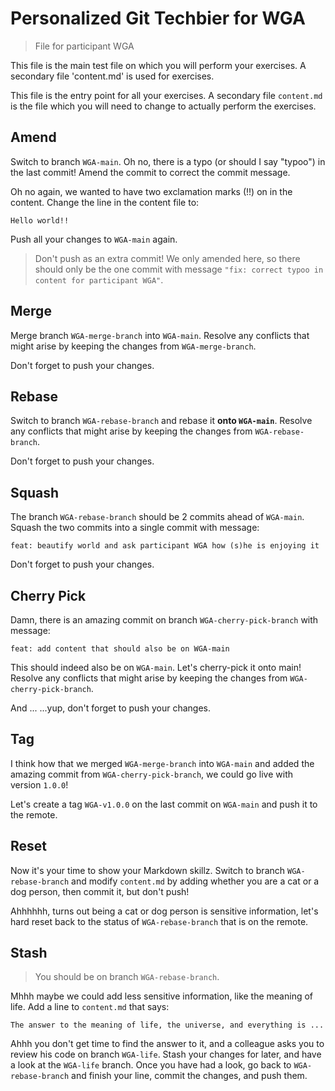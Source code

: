 # Personalized Git Techbier for WGA

> File for participant WGA

This file is the main test file on which you will perform your exercises. A
secondary file 'content.md' is used for  exercises.

This file is the entry point for all your exercises. A secondary file
`content.md` is the file which you will need to change to actually perform the
exercises.

## Amend

Switch to branch `WGA-main`. Oh no, there is a typo (or should I say "typoo") in
the last commit! Amend the commit to correct the commit message.

Oh no again, we wanted to have two exclamation marks (!!) on in the content.
Change the line in the content file to:

```
Hello world!!
```

Push all your changes to `WGA-main` again.

> Don't push as an extra commit! We only amended here, so there should only be
> the one commit with message
> `"fix: correct typoo in content for participant WGA"`.

## Merge

Merge branch `WGA-merge-branch` into `WGA-main`. Resolve any conflicts that might arise
by keeping the changes from `WGA-merge-branch`.

Don't forget to push your changes.

## Rebase

Switch to branch `WGA-rebase-branch` and rebase it **onto `WGA-main`**. Resolve any
conflicts that might arise by keeping the changes from `WGA-rebase-branch`.

Don't forget to push your changes.

## Squash

The branch `WGA-rebase-branch` should be 2 commits ahead of `WGA-main`. Squash the two
commits into a single commit with message:

```
feat: beautify world and ask participant WGA how (s)he is enjoying it
```

Don't forget to push your changes.

## Cherry Pick

Damn, there is an amazing commit on branch `WGA-cherry-pick-branch` with message:

```
feat: add content that should also be on WGA-main
```

This should indeed also be on `WGA-main`. Let's cherry-pick it onto main! Resolve
any conflicts that might arise by keeping the changes from `WGA-cherry-pick-branch`.

And ...
...yup, don't forget to push your changes.

## Tag

I think how that we merged `WGA-merge-branch` into `WGA-main` and added the amazing
commit from `WGA-cherry-pick-branch`, we could go live with version `1.0.0`!

Let's create a tag `WGA-v1.0.0` on the last commit on `WGA-main` and push it to the
remote.

## Reset

Now it's your time to show your Markdown skillz. Switch to branch `WGA-rebase-branch`
and modify `content.md` by adding whether you are a cat or a dog person, then
commit it, but don't push!

Ahhhhhh, turns out being a cat or dog person is sensitive information, let's
hard reset back to the status of `WGA-rebase-branch` that is on the remote.

## Stash

> You should be on branch `WGA-rebase-branch`.

Mhhh maybe we could add less sensitive information, like the meaning of life.
Add a line to `content.md` that says:

```
The answer to the meaning of life, the universe, and everything is ...
```

Ahhh you don't get time to find the answer to it, and a colleague asks you to
review his code on branch `WGA-life`. Stash your changes for later, and have a
look at the `WGA-life` branch. Once you have had a look, go back to
`WGA-rebase-branch` and finish your line, commit the changes, and push them.
